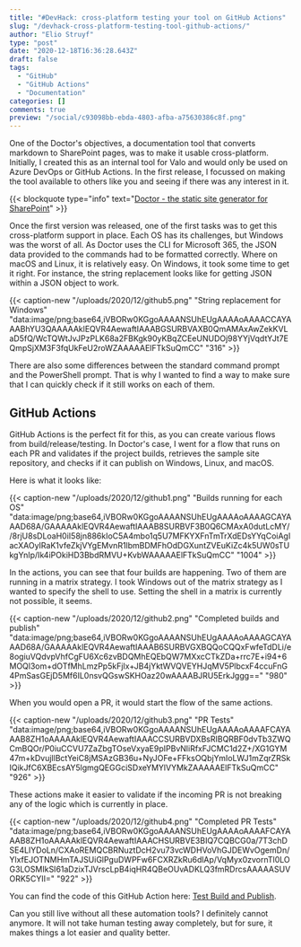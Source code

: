 ```yaml
---
title: "#DevHack: cross-platform testing your tool on GitHub Actions"
slug: "/devhack-cross-platform-testing-tool-github-actions/"
author: "Elio Struyf"
type: "post"
date: "2020-12-18T16:36:28.643Z"
draft: false
tags:
  - "GitHub"
  - "GitHub Actions"
  - "Documentation"
categories: []
comments: true
preview: "/social/c93098bb-ebda-4803-afba-a75630386c8f.png"
---
```


One of the Doctor's objectives, a documentation tool that converts markdown to SharePoint pages, was to make it usable cross-platform. Initially, I created this as an internal tool for Valo and would only be used on Azure DevOps or GitHub Actions. In the first release, I focussed on making the tool available to others like you and seeing if there was any interest in it.

{{< blockquote type="info" text="[Doctor - the static site generator for SharePoint](https://www.eliostruyf.com/doctor-static-site-generator-sharepoint/)" >}}

Once the first version was released, one of the first tasks was to get this cross-platform support in place. Each OS has its challenges, but Windows was the worst of all. As Doctor uses the CLI for Microsoft 365, the JSON data provided to the commands had to be formatted correctly. Where on macOS and Linux, it is relatively easy. On Windows, it took some time to get it right. For instance, the string replacement looks like for getting JSON within a JSON object to work.

{{< caption-new "/uploads/2020/12/github5.png" "String replacement for Windows"  "data:image/png;base64,iVBORw0KGgoAAAANSUhEUgAAAAoAAAACCAYAAABhYU3QAAAAAklEQVR4AewaftIAAABGSURBVAXB0QmAMAxAwZekKVLaD5fQ/WcTQWtJvJPzPLK68a2FBKgk90yKBqZCEeUNUDOj98YYjVqdtYJt7EQmpSjXM3F3fqUkFeU2roWZAAAAAElFTkSuQmCC" "316" >}}

There are also some differences between the standard command prompt and the PowerShell prompt. That is why I wanted to find a way to make sure that I can quickly check if it still works on each of them.

## GitHub Actions

GitHub Actions is the perfect fit for this, as you can create various flows from build/release/testing. In Doctor's case, I went for a flow that runs on each PR and validates if the project builds, retrieves the sample site repository, and checks if it can publish on Windows, Linux, and macOS.

Here is what it looks like:

{{< caption-new "/uploads/2020/12/github1.png" "Builds running for each OS"  "data:image/png;base64,iVBORw0KGgoAAAANSUhEUgAAAAoAAAAGCAYAAAD68A/GAAAAAklEQVR4AewaftIAAAB8SURBVF3B0Q6CMAxA0dutLcMY//8rjU8sDLoaH0iI58jn886kIoC5A4mbo1q5U7MFKYXFnTmTrXdEDsYYqCoiAgIacXAOyIRaK1vfeZkjVYgEMvnR1lbmBDMFhOdDGXuntZVEuKiZc4k5UW0sTUkgYnIp/Ik4iPOkiHD3BbdRMVU+KvbWAAAAAElFTkSuQmCC" "1004" >}}

In the actions, you can see that four builds are happening. Two of them are running in a matrix strategy. I took Windows out of the matrix strategy as I wanted to specify the shell to use. Setting the shell in a matrix is currently not possible, it seems.

{{< caption-new "/uploads/2020/12/github2.png" "Completed builds and publish"  "data:image/png;base64,iVBORw0KGgoAAAANSUhEUgAAAAoAAAAGCAYAAAD68A/GAAAAAklEQVR4AewaftIAAAB6SURBVGXBQQoCQQxFwfeTdDLi/e8ogiuVQdvpVhfCgFU6Xc6zvBDQMhEQEbQW7MXxcCTkZDa+rrc7E+i94+6MOQl3om+dOTfMhLmzPp5kFjIx+JB4jYktWVQVEYHJqMV5PlbcxF4ccuFnG4PmSasGEjD5Mf6IL0nsvQGswSKHOaz20wAAAABJRU5ErkJggg==" "980" >}}

When you would open a PR, it would start the flow of the same actions.

{{< caption-new "/uploads/2020/12/github3.png" "PR Tests"  "data:image/png;base64,iVBORw0KGgoAAAANSUhEUgAAAAoAAAAFCAYAAAB8ZH1oAAAAAklEQVR4AewaftIAAACCSURBVDXBsRIBQRBF0dvTb3ZWQCmBQOr/P0iuCCVU7ZaZbgTOseVxyaE9pIPBvNliRfxFJCMC1d2Z+/XG1GYM47m+kDvujllBctYeiC8jMSAzGB36u+NyJOFe+FFksOQbjYmIoLWJ1mZqrZRSkIQikJfC6XBEcsAY5lgmgQEGGciSDxeYMYlVYMkZAAAAAElFTkSuQmCC" "926" >}}

These actions make it easier to validate if the incoming PR is not breaking any of the logic which is currently in place.

{{< caption-new "/uploads/2020/12/github4.png" "Completed PR Tests"  "data:image/png;base64,iVBORw0KGgoAAAANSUhEUgAAAAoAAAAFCAYAAAB8ZH1oAAAAAklEQVR4AewaftIAAACHSURBVE3BIQ7CQBCG0a/7T3chDSE4LIYDoLn/CXAoREMQCBRNuztDcH2vu73vcWDHVoVhGJDEWvOgemDn/YlxfEJOTNMHmTAJSUiGlPguDWPFw6FCXRZkRu6dlAp/VqMyx0zvornTl0LOG3LOSMIkSI61aDzixTJVrscLpB4iqHR4QBeOUvADKLQ3fmRDrcsAAAAASUVORK5CYII=" "922" >}}

You can find the code of this GitHub Action here: [Test Build and Publish](https://github.com/ValoIntranet/doctor/blob/main/.github/workflows/test-build.yml).

Can you still live without all these automation tools? I definitely cannot anymore. It will not take human testing away completely, but for sure, it makes things a lot easier and quality better.
